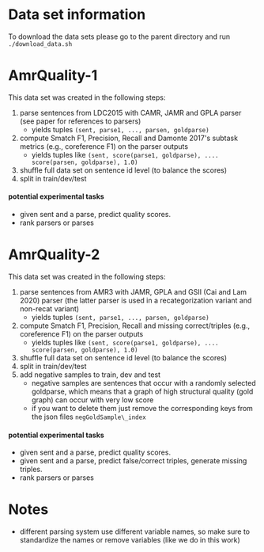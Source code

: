 # Data set information

To download the data sets please go to the parent directory and run `./download_data.sh`

# AmrQuality-1

This data set was created in the following steps:

1. parse sentences from LDC2015 with CAMR, JAMR and GPLA parser (see paper for references to parsers)
    * yields tuples `(sent, parse1, ..., parsen, goldparse)`
2. compute Smatch F1, Precision, Recall and Damonte 2017's subtask metrics (e.g., coreference F1) on the parser outputs
    * yields tuples like `(sent, score(parse1, goldparse), .... score(parsen, goldparse), 1.0)`
3. shuffle full data set on sentence id level (to balance the scores)
4. split in train/dev/test

#### potential experimental tasks

* given sent and a parse, predict quality scores. 
* rank parse*r*s or parses 

# AmrQuality-2

This data set was created in the following steps:

1. parse sentences from AMR3 with JAMR, GPLA and GSII (Cai and Lam 2020) parser (the latter parser is used in a recategorization variant and non-recat variant)
    * yields tuples `(sent, parse1, ..., parsen, goldparse)`
2. compute Smatch F1, Precision, Recall and missing correct/triples (e.g., coreference F1) on the parser outputs
    * yields tuples like `(sent, score(parse1, goldparse), .... score(parsen, goldparse), 1.0)`
3. shuffle full data set on sentence id level (to balance the scores)
4. split in train/dev/test
5. add negative samples to train, dev and test
    * negative samples are sentences that occur with a randomly selected goldparse, which means that a graph of high structural quality (gold graph) can occur with very low score
    * if you want to delete them just remove the corresponding keys from the json files `negGoldSample\_index`
 
#### potential experimental tasks

* given sent and a parse, predict quality scores. 
* given sent and a parse, predict false/correct triples, generate missing triples.
* rank parse*r*s or parses 

# Notes

* different parsing system use different variable names, so make sure to standardize the names or remove variables (like we do in this work)

